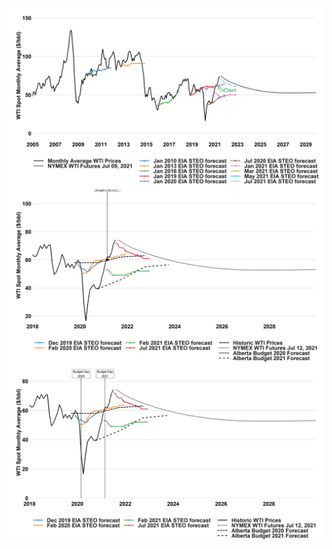 <a href="images/demand.png" target="_blank">
  <img border="0" align="center"  src="images/wti_fcast_nymex.png"/>
</a>


<a href="images/demand.png" target="_blank">
  <img border="0" align="center"  src="images/wti_fcast_nymex_AB.png"/>
</a>

<a href="images/demand.png" target="_blank">
  <img border="0" align="center"  src="images/wti_fcast_nymex_AB_short.png"/>
</a>
